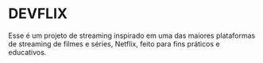 # DEVFLIX
 Esse é um projeto de streaming inspirado em uma das maiores plataformas de streaming de filmes e séries, Netflix, feito para fins práticos e educativos.
